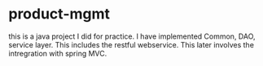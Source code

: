 # product-mgmt

this is a java project I did for practice. I have implemented Common, DAO, service layer. 
This includes the restful webservice. 
This later involves the intregration with spring MVC. 
